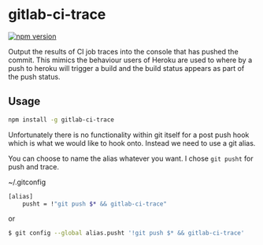 # gitlab-ci-trace
[![npm version](https://badge.fury.io/js/gitlab-ci-trace.svg)](https://www.npmjs.com/package/gitlab-ci-trace)

Output the results of CI job traces into the console that has pushed the commit.
This mimics the behaviour users of Heroku are used to where by a push to heroku will
trigger a build and the build status appears as part of the push status.


## Usage

```sh
npm install -g gitlab-ci-trace
```

Unfortunately there is no functionality within git itself for a post push hook which
is what we would like to hook onto. Instead we need to use a git alias.

You can choose to name the alias whatever you want. I chose `git pusht` for push and trace.

~/.gitconfig
```bash
[alias]
	pusht = !"git push $* && gitlab-ci-trace"
```

or

```sh
$ git config --global alias.pusht '!git push $* && gitlab-ci-trace'
```
